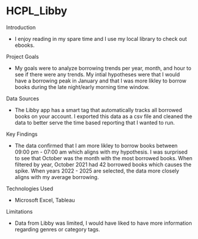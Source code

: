 # HCPL_Libby


Introduction
  - I enjoy reading in my spare time and I use my local library to check out ebooks. 

Project Goals
  - My goals were to analyze borrowing trends per year, month, and hour to see if there were any trends. My intial hypotheses were that I would have a borrowing peak in January and that I was more likley to borrow books during the late night/early morning time window.

Data Sources
  - The Libby app has a smart tag that automatically tracks all borrowed books on your account. I exported this data as a csv file and cleaned the data to better serve the time based reporting that I wanted to run.

Key Findings
  - The data confirmed that I am more likley to borrow books between 09:00 pm - 07:00 am which aligns with my hypothesis. I was surprised to see that October was the month with the most borrowed books. When filtered by year, October 2021 had 42 borrowed books which causes the spike. When years 2022 - 2025 are selected, the data more closely aligns with my average borrowing.

Technologies Used
  - Microsoft Excel, Tableau
  
Limitations
  - Data from Libby was limited, I would have liked to have more information regarding genres or category tags.
